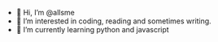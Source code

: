 - 👋 Hi, I’m @allsme
- 👀 I’m interested in coding, reading and sometimes writing.
- 🌱 I’m currently learning python and javascript

<!---
allsme/allsme is a ✨ special ✨ repository because its `README.md` (this file) appears on your GitHub profile.
You can click the Preview link to take a look at your changes.
--->
